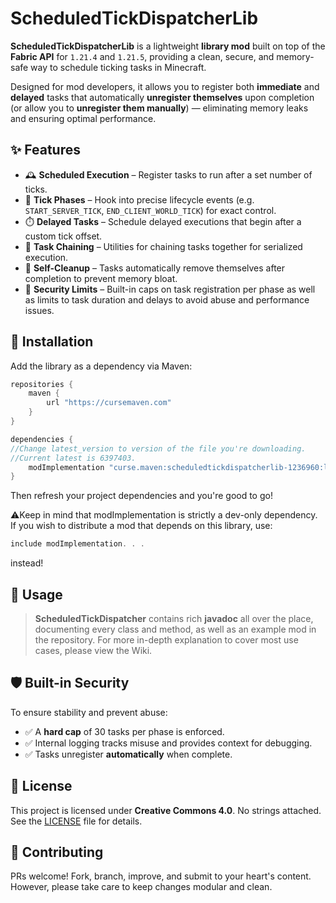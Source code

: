 # ScheduledTickDispatcherLib

**ScheduledTickDispatcherLib** is a lightweight **library mod** built on top of the **Fabric API** for `1.21.4` and `1.21.5`, providing a clean, secure, and memory-safe way to schedule ticking tasks in Minecraft.

Designed for mod developers, it allows you to register both **immediate** and **delayed** tasks that automatically **unregister themselves** upon completion (or allow you to **unregister them manually**) — eliminating memory leaks and ensuring optimal performance.

## ✨ Features

- 🕰️ **Scheduled Execution** – Register tasks to run after a set number of ticks.
- 🔁 **Tick Phases** – Hook into precise lifecycle events (e.g. `START_SERVER_TICK`, `END_CLIENT_WORLD_TICK`) for exact control.
- ⏱️ **Delayed Tasks** – Schedule delayed executions that begin after a custom tick offset.
- 🔗 **Task Chaining** – Utilities for chaining tasks together for serialized execution.
- 🧹 **Self-Cleanup** – Tasks automatically remove themselves after completion to prevent memory bloat.
- 🔐 **Security Limits** – Built-in caps on task registration per phase as well as limits to task duration and delays to avoid abuse and performance issues.

## 🔧 Installation

Add the library as a dependency via Maven:

```groovy
repositories {
    maven {
        url "https://cursemaven.com"
    }
}

dependencies {
//Change latest_version to version of the file you're downloading.
//Current latest is 6397403.
    modImplementation "curse.maven:scheduledtickdispatcherlib-1236960:latest_version"
}
```
Then refresh your project dependencies and you're good to go!

⚠️Keep in mind that modImplementation is strictly a dev-only dependency. If you wish to distribute a mod that depends on this library, use: 
```groovy 
include modImplementation. . .
``` 
instead!

## 🧠 Usage

> **ScheduledTickDispatcher** contains rich **javadoc** all over the place, documenting every class and method, as well as an example mod in the repository.
For more in-depth explanation to cover most use cases, please view the Wiki.

## 🛡️ Built-in Security

To ensure stability and prevent abuse:

- ✅ A **hard cap** of 30 tasks per phase is enforced.
- ✅ Internal logging tracks misuse and provides context for debugging.
- ✅ Tasks unregister **automatically** when complete.

## 📜 License

This project is licensed under **Creative Commons 4.0**. No strings attached. See the [LICENSE](LICENSE) file for details.

## 🤝 Contributing

PRs welcome! Fork, branch, improve, and submit to your heart's content. However, please take care to keep changes modular and clean.
